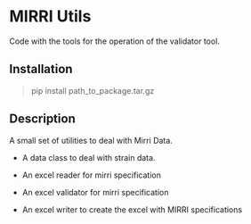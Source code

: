 # MIRRI Utils
Code with the tools for the operation of the validator tool.

## Installation

> pip install path_to_package.tar.gz


## Description

A small set of utilities to deal with Mirri Data.

 -  A data class to deal with strain data.

 - An excel reader for mirri specification

 - An excel validator for mirri specification

 - An excel writer to create the excel with MIRRI specifications

